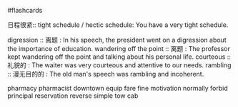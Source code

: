 #flashcards 

日程很紧:: tight schedule / hectic schedule: You have a very tight schedule.

digression :: 离题 : In his speech, the president went on a digression about the importance of education.
wandering off the point :: 离题 : The professor kept wandering off the point and talking about his personal life.
courteous :: 礼貌的 : The waiter was very courteous and attentive to our needs.
rambling :: 漫无目的的 : The old man's speech was rambling and incoherent.

pharmacy
pharmacist
downtown
equip
fare
fine
motivation
normally
forbid
principal
reservation
reverse
simple 
tow
cab

